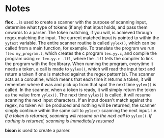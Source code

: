 # Notes
**flex**
... is used to create a scanner with the purpose of scanning input, determine what type of tokens (if any) that input holds, and pass them onwards to a parser. The token matching, if you will, is achieved through regex matching the input. The current matched input is pointed to within the `yytext` variable. The entire scanner routine is called `yylex()`, which can be called from a main function, for example. To translate the program we run `flex my_program.l`, which creates the c program `lex.yy.c`, and compile the program using `cc lex.yy.c -lfl`, where the `-lfl` tells the compiler to link the program with the flex library. When running the program, everytime it needs a token, a call is made to `yylex()`, which will read the input text and return a token if one is matched against the regex pattern(s). The scanner acts as a coroutine, which means that each time it returns a token, it will remember where it was and pick up from that spot the next time `yylex()` is called. In the scanner, when a token is ready, it will simply return the token as the value from `yylex()`. The next time `yylex()` is called, it will resume scanning the next input characters. If an input doesn't match against the regex, no token will be produced and nothing will be returned, the scanner simply continue within the same call to `yylex()` scanning the next input. 
I.e. *If a token is returned, scanning will resume on the next call to* `yylex()`. *If nothing is returned, scanning is immediately resumed*

**bison** is used to create a parser.
